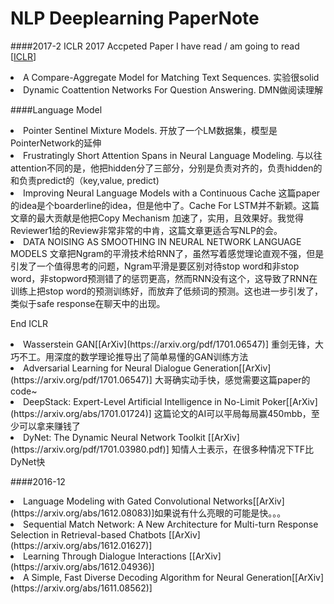 # NLP Deeplearning PaperNote
####2017-2
ICLR 2017 Accpeted Paper I have read / am going to read [[ICLR](https://openreview.net/group?id=ICLR.cc/2017/conference)]

<li>A Compare-Aggregate Model for Matching Text Sequences. 实验很solid
<li>Dynamic Coattention Networks For Question Answering. DMN做阅读理解

####Language Model

<li>Pointer Sentinel Mixture Models. 开放了一个LM数据集，模型是PointerNetwork的延伸
<li>Frustratingly Short Attention Spans in Neural Language Modeling. 与以往attention不同的是，他把hidden分了三部分，分别是负责对齐的，负责hidden的和负责predict的（key,value, predict) 
<li>Improving Neural Language Models with a Continuous Cache 这篇paper的idea是个boarderline的idea，但是他中了。Cache For LSTM并不新颖。这篇文章的最大贡献是他把Copy Mechanism 加速了，实用，且效果好。我觉得Reviewer1给的Review非常非常的中肯，这篇文章更适合写NLP的会。
<li>DATA NOISING AS SMOOTHING IN NEURAL NETWORK LANGUAGE MODELS 文章把Ngram的平滑技术给RNN了，虽然写着感觉理论直观不强，但是引发了一个值得思考的问题，Ngram平滑是要区别对待stop word和非stop word，非stopword预测错了的惩罚更高，然而RNN没有这个，这导致了RNN在训练上把stop word的预测训练好，而放弃了低频词的预测。这也进一步引发了，类似于safe response在聊天中的出现。


End ICLR

<li>Wasserstein GAN[[ArXiv](https://arxiv.org/pdf/1701.06547)] 重剑无锋，大巧不工。用深度的数学理论推导出了简单易懂的GAN训练方法</li>
<li>Adversarial Learning for Neural Dialogue Generation[[ArXiv](https://arxiv.org/pdf/1701.06547)] 大哥确实动手快，感觉需要这篇paper的code~</li>
<li>DeepStack: Expert-Level Artificial Intelligence in No-Limit Poker[[ArXiv](https://arxiv.org/abs/1701.01724)] 这篇论文的AI可以平局每局赢450mbb，至少可以拿来赚钱了</li>
<li>DyNet: The Dynamic Neural Network Toolkit [[ArXiv](https://arxiv.org/pdf/1701.03980.pdf)] 知情人士表示，在很多种情况下TF比DyNet快</li>


####2016-12

<li>Language Modeling with Gated Convolutional Networks[[ArXiv](https://arxiv.org/abs/1612.08083)]如果说有什么亮眼的可能是快。。。</li>

<li>Sequential Match Network: A New Architecture for Multi-turn Response Selection in Retrieval-based Chatbots [[ArXiv](https://arxiv.org/abs/1612.01627)]</li>

<li>Learning Through Dialogue Interactions [[ArXiv](https://arxiv.org/abs/1612.04936)]</li>

<li>A Simple, Fast Diverse Decoding Algorithm for Neural Generation[[ArXiv](https://arxiv.org/abs/1611.08562)]</li>

